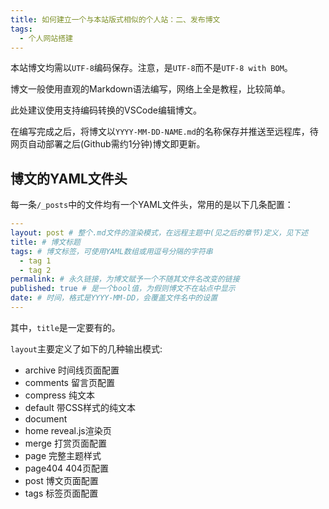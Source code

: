 ```yaml
---
title: 如何建立一个与本站版式相似的个人站：二、发布博文
tags: 
  - 个人网站搭建
---
```


本站博文均需以`UTF-8`编码保存。注意，是`UTF-8`而不是`UTF-8 with BOM`。  

博文一般使用直观的Markdown语法编写，网络上全是教程，比较简单。  

此处建议使用支持编码转换的VSCode编辑博文。  

在编写完成之后，将博文以`YYYY-MM-DD-NAME.md`的名称保存并推送至远程库，待网页自动部署之后(Github需约1分钟)博文即更新。

## 博文的YAML文件头

每一条`/_posts`中的文件均有一个YAML文件头，常用的是以下几条配置：

```yaml
---
layout: post # 整个.md文件的渲染模式，在远程主题中(见之后的章节)定义，见下述
title: # 博文标题
tags: # 博文标签，可使用YAML数组或用逗号分隔的字符串
  - tag 1
  - tag 2
permalink: # 永久链接，为博文赋予一个不随其文件名改变的链接
published: true # 是一个bool值，为假则博文不在站点中显示
date: # 时间，格式是YYYY-MM-DD，会覆盖文件名中的设置
---
```

其中，`title`是一定要有的。

`layout`主要定义了如下的几种输出模式:

- archive 时间线页面配置
- comments 留言页配置
- compress 纯文本
- default 带CSS样式的纯文本
- document 
- home reveal.js渲染页
- merge 打赏页面配置
- page 完整主题样式
- page404 404页配置
- post 博文页面配置
- tags 标签页面配置
